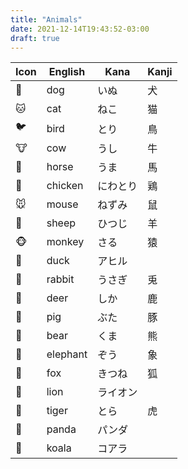 ```yaml
---
title: "Animals"
date: 2021-12-14T19:43:52-03:00
draft: true
---
```

| Icon | English  | Kana     | Kanji |
|------|----------|----------|-------|
| 🐶   | dog      | いぬ     | 犬    |
| 🐱   | cat      | ねこ     | 猫    |
| 🐦   | bird     | とり     | 鳥    |
| 🐮   | cow      | うし     | 牛    |
| 🐴   | horse    | うま     | 馬    |
| 🐔   | chicken  | にわとり | 鶏    |
| 🐭   | mouse    | ねずみ   | 鼠    |
| 🐑   | sheep    | ひつじ   | 羊    |
| 🐵   | monkey   | さる     | 猿    |
| 🦆   | duck     | アヒル   |       |
| 🐰   | rabbit   | うさぎ   | 兎    |
| 🦌   | deer     | しか     | 鹿    |
| 🐷   | pig      | ぶた     | 豚    |
| 🐻   | bear     | くま     | 熊    |
| 🐘   | elephant | ぞう     | 象    |
| 🦊   | fox      | きつね   | 狐    |
| 🦁   | lion     | ライオン |       |
| 🐯   | tiger    | とら     | 虎    |
| 🐼   | panda    | パンダ   |       |
| 🐨   | koala    | コアラ   |       |
